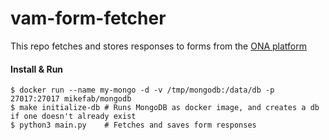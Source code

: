 # vam-form-fetcher

This repo fetches and stores responses to forms from the [ONA platform](https://api.ona.io/static/docs/index.html)

#### Install & Run
    $ docker run --name my-mongo -d -v /tmp/mongodb:/data/db -p 27017:27017 mikefab/mongodb
    $ make initialize-db # Runs MongoDB as docker image, and creates a db if one doesn't already exist
    $ python3 main.py    # Fetches and saves form responses
